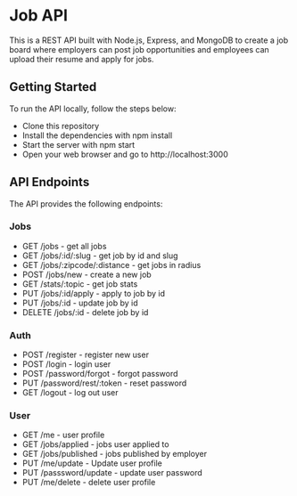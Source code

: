 # Job API

This is a REST API built with Node.js, Express, and MongoDB to create a job board where employers can post job opportunities and employees can upload their resume and apply for jobs.

## Getting Started

To run the API locally, follow the steps below:

- Clone this repository
- Install the dependencies with npm install
- Start the server with npm start
- Open your web browser and go to http://localhost:3000

## API Endpoints

The API provides the following endpoints:

### Jobs

- GET /jobs - get all jobs
- GET /jobs/:id/:slug - get job by id and slug
- GET /jobs/:zipcode/:distance - get jobs in radius
- POST /jobs/new - create a new job
- GET /stats/:topic - get job stats
- PUT /jobs/:id/apply - apply to job by id
- PUT /jobs/:id - update job by id
- DELETE /jobs/:id - delete job by id

### Auth

- POST /register - register new user
- POST /login - login user
- POST /password/forgot - forgot password
- PUT /password/rest/:token - reset password
- GET /logout - log out user

### User

- GET /me - user profile
- GET /jobs/applied - jobs user applied to
- GET /jobs/published - jobs published by employer
- PUT /me/update - Update user profile
- PUT /passsword/update - update user password
- PUT /me/delete - delete user profile
